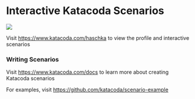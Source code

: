 # Interactive Katacoda Scenarios

[![](http://shields.katacoda.com/katacoda/haschka/count.svg)](https://www.katacoda.com/haschka "Get your profile on Katacoda.com")

Visit https://www.katacoda.com/haschka to view the profile and interactive scenarios

### Writing Scenarios
Visit https://www.katacoda.com/docs to learn more about creating Katacoda scenarios

For examples, visit https://github.com/katacoda/scenario-example
